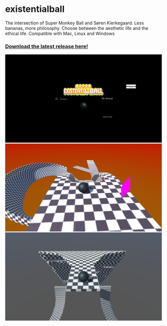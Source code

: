 # existentialball

The intersection of Super Monkey Ball and Søren Kierkegaard. Less bananas, more philosophy. Choose between the aesthetic life and the ethical life. Compatible with Mac, Linux and Windows

### [Download the latest release here!](https://github.com/vgaparadise/existentialball/releases)



![menu](screenshots/1.png)
![aestetic](screenshots/2.png)
![ethical](screenshots/3.png)


